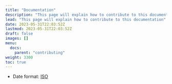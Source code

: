 ```yaml
---
title: "Documentation"
description: "This page will explain how to contribute to this documentation"
lead: "This page will explain how to contribute to this documentation"
date: 2023-05-31T22:03:52Z
lastmod: 2023-05-31T22:03:52Z
draft: false
images: []
menu:
  docs:
    parent: "contributing"
weight: 3300
toc: true
---
```


- Date format: [ISO](https://greenwichmeantime.com/articles/clocks/iso)
